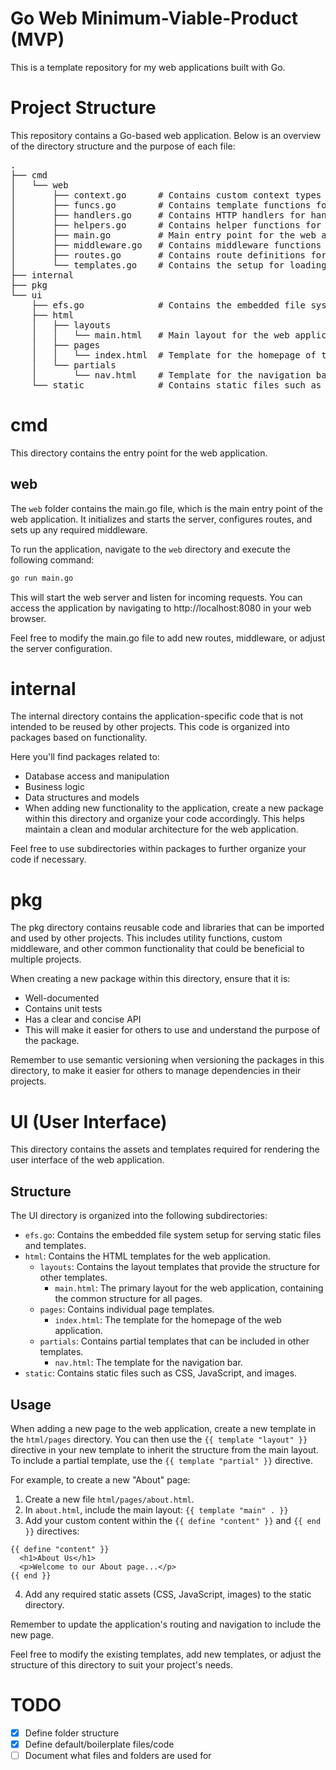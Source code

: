 # Go Web Minimum-Viable-Product (MVP)
This is a template repository for my web applications built with Go.

# Project Structure

This repository contains a Go-based web application. Below is an overview of the directory structure and the purpose of each file:

<pre>
.
├── cmd
│   └── web
│       ├── context.go      # Contains custom context types for passing data between middlewares and handlers
│       ├── funcs.go        # Contains template functions for use in HTML templates
│       ├── handlers.go     # Contains HTTP handlers for handling incoming requests
│       ├── helpers.go      # Contains helper functions for the web application
│       ├── main.go         # Main entry point for the web application
│       ├── middleware.go   # Contains middleware functions for use in the web application
│       ├── routes.go       # Contains route definitions for the web application
│       └── templates.go    # Contains the setup for loading and parsing HTML templates
├── internal
├── pkg
└── ui
    ├── efs.go              # Contains the embedded file system setup for serving static files and templates
    ├── html
    │   ├── layouts
    │   │   └── main.html   # Main layout for the web application
    │   ├── pages
    │   │   └── index.html  # Template for the homepage of the web application
    │   └── partials
    │       └── nav.html    # Template for the navigation bar
    └── static              # Contains static files such as CSS, JavaScript, and images
</pre>

# cmd

This directory contains the entry point for the web application.

## web

The `web` folder contains the main.go file, which is the main entry point of the web application. It initializes and starts the server, configures routes, and sets up any required middleware.

To run the application, navigate to the `web` directory and execute the following command:

```bash
go run main.go
```

This will start the web server and listen for incoming requests. You can access the application by navigating to http://localhost:8080 in your web browser.

Feel free to modify the main.go file to add new routes, middleware, or adjust the server configuration.

# internal
The internal directory contains the application-specific code that is not intended to be reused by other projects. This code is organized into packages based on functionality.

Here you'll find packages related to:

- Database access and manipulation
- Business logic
- Data structures and models
- When adding new functionality to the application, create a new package within this directory and organize your code accordingly. This helps maintain a clean and modular architecture for the web application.

Feel free to use subdirectories within packages to further organize your code if necessary.

# pkg

The pkg directory contains reusable code and libraries that can be imported and used by other projects. This includes utility functions, custom middleware, and other common functionality that could be beneficial to multiple projects.

When creating a new package within this directory, ensure that it is:

- Well-documented
- Contains unit tests
- Has a clear and concise API
- This will make it easier for others to use and understand the purpose of the package.

Remember to use semantic versioning when versioning the packages in this directory, to make it easier for others to manage dependencies in their projects.

# UI (User Interface)

This directory contains the assets and templates required for rendering the user interface of the web application.

## Structure

The UI directory is organized into the following subdirectories:

- `efs.go`: Contains the embedded file system setup for serving static files and templates.
- `html`: Contains the HTML templates for the web application.
  - `layouts`: Contains the layout templates that provide the structure for other templates.
    - `main.html`: The primary layout for the web application, containing the common structure for all pages.
  - `pages`: Contains individual page templates.
    - `index.html`: The template for the homepage of the web application.
  - `partials`: Contains partial templates that can be included in other templates.
    - `nav.html`: The template for the navigation bar.
- `static`: Contains static files such as CSS, JavaScript, and images.

## Usage

When adding a new page to the web application, create a new template in the `html/pages` directory. You can then use the `{{ template "layout" }}` directive in your new template to inherit the structure from the main layout. To include a partial template, use the `{{ template "partial" }}` directive.

For example, to create a new "About" page:

1. Create a new file `html/pages/about.html`.
2. In `about.html`, include the main layout: `{{ template "main" . }}`
3. Add your custom content within the `{{ define "content" }}` and `{{ end }}` directives:
```
{{ define "content" }}
  <h1>About Us</h1>
  <p>Welcome to our About page...</p>
{{ end }}
```
4. Add any required static assets (CSS, JavaScript, images) to the static directory.

Remember to update the application's routing and navigation to include the new page.

Feel free to modify the existing templates, add new templates, or adjust the structure of this directory to suit your project's needs.

# TODO
- [x] Define folder structure
- [x] Define default/boilerplate files/code
- [ ] Document what files and folders are used for